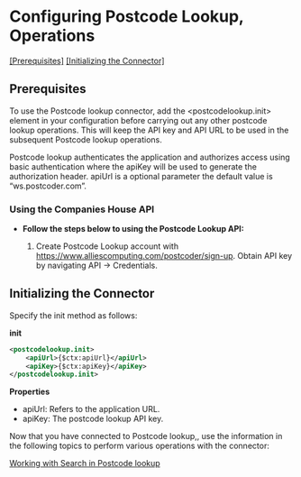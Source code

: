 # Configuring Postcode Lookup, Operations

[[Prerequisites]](#Prerequisites) [[Initializing the Connector]](#initializing-the-connector)

## Prerequisites

To use the Postcode lookup connector, add the <postcodelookup.init> element in your configuration before carrying out any other postcode lookup operations. This will keep the API key and API URL to be used in the subsequent Postcode lookup operations.

Postcode lookup authenticates the application and authorizes access using basic authentication where the apiKey will be used to generate the authorization header. apiUrl is a optional parameter the default value is “ws.postcoder.com”.

### Using the Companies House API

* **Follow the steps below to using the Postcode Lookup API:**

    1. Create Postcode Lookup account with https://www.alliescomputing.com/postcoder/sign-up.
       Obtain API key by navigating API -> Credentials.

## Initializing the Connector

Specify the init method as follows:

**init**
```xml
<postcodelookup.init>
    <apiUrl>{$ctx:apiUrl}</apiUrl>
    <apiKey>{$ctx:apiKey}</apiKey>
</postcodelookup.init>
```
**Properties** 
* apiUrl: Refers to the application URL.
* apiKey: The  postcode lookup API key.

Now that you have connected to Postcode lookup,, use the information in the following topics to perform various operations with the connector:

[Working with Search in Postcode lookup](search.md)
